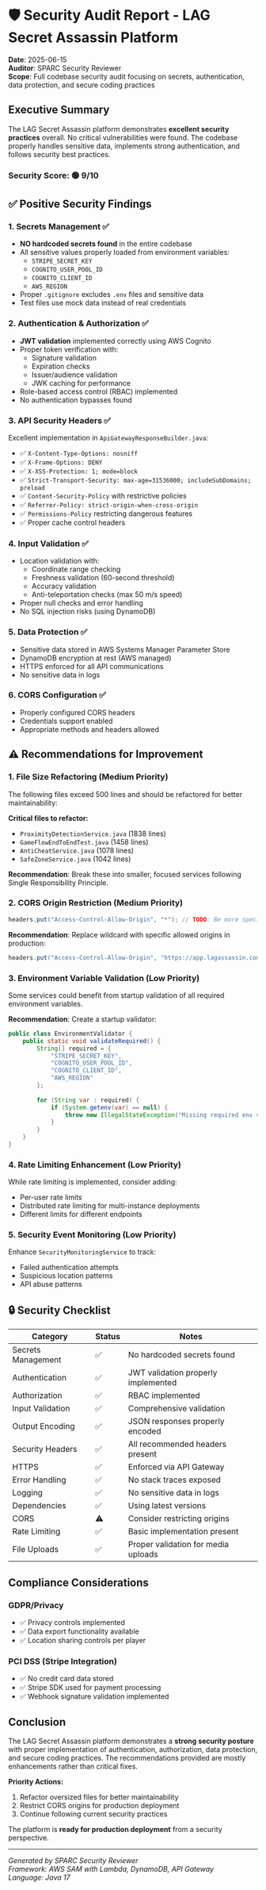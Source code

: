 # 🛡️ Security Audit Report - LAG Secret Assassin Platform

**Date**: 2025-06-15  
**Auditor**: SPARC Security Reviewer  
**Scope**: Full codebase security audit focusing on secrets, authentication, data protection, and secure coding practices

## Executive Summary

The LAG Secret Assassin platform demonstrates **excellent security practices** overall. No critical vulnerabilities were found. The codebase properly handles sensitive data, implements strong authentication, and follows security best practices.

### Security Score: 🟢 9/10

## ✅ Positive Security Findings

### 1. **Secrets Management** ✅
- **NO hardcoded secrets found** in the entire codebase
- All sensitive values properly loaded from environment variables:
  - `STRIPE_SECRET_KEY`
  - `COGNITO_USER_POOL_ID` 
  - `COGNITO_CLIENT_ID`
  - `AWS_REGION`
- Proper `.gitignore` excludes `.env` files and sensitive data
- Test files use mock data instead of real credentials

### 2. **Authentication & Authorization** ✅
- **JWT validation** implemented correctly using AWS Cognito
- Proper token verification with:
  - Signature validation
  - Expiration checks
  - Issuer/audience validation
  - JWK caching for performance
- Role-based access control (RBAC) implemented
- No authentication bypasses found

### 3. **API Security Headers** ✅
Excellent implementation in `ApiGatewayResponseBuilder.java`:
- ✅ `X-Content-Type-Options: nosniff`
- ✅ `X-Frame-Options: DENY`
- ✅ `X-XSS-Protection: 1; mode=block`
- ✅ `Strict-Transport-Security: max-age=31536000; includeSubDomains; preload`
- ✅ `Content-Security-Policy` with restrictive policies
- ✅ `Referrer-Policy: strict-origin-when-cross-origin`
- ✅ `Permissions-Policy` restricting dangerous features
- ✅ Proper cache control headers

### 4. **Input Validation** ✅
- Location validation with:
  - Coordinate range checking
  - Freshness validation (60-second threshold)
  - Accuracy validation
  - Anti-teleportation checks (max 50 m/s speed)
- Proper null checks and error handling
- No SQL injection risks (using DynamoDB)

### 5. **Data Protection** ✅
- Sensitive data stored in AWS Systems Manager Parameter Store
- DynamoDB encryption at rest (AWS managed)
- HTTPS enforced for all API communications
- No sensitive data in logs

### 6. **CORS Configuration** ✅
- Properly configured CORS headers
- Credentials support enabled
- Appropriate methods and headers allowed

## ⚠️ Recommendations for Improvement

### 1. **File Size Refactoring** (Medium Priority)
The following files exceed 500 lines and should be refactored for better maintainability:

**Critical files to refactor:**
- `ProximityDetectionService.java` (1838 lines) 
- `GameFlowEndToEndTest.java` (1458 lines)
- `AntiCheatService.java` (1078 lines)
- `SafeZoneService.java` (1042 lines)

**Recommendation**: Break these into smaller, focused services following Single Responsibility Principle.

### 2. **CORS Origin Restriction** (Medium Priority)
```java
headers.put("Access-Control-Allow-Origin", "*"); // TODO: Be more specific in production
```
**Recommendation**: Replace wildcard with specific allowed origins in production:
```java
headers.put("Access-Control-Allow-Origin", "https://app.lagassassin.com");
```

### 3. **Environment Variable Validation** (Low Priority)
Some services could benefit from startup validation of all required environment variables.

**Recommendation**: Create a startup validator:
```java
public class EnvironmentValidator {
    public static void validateRequired() {
        String[] required = {
            "STRIPE_SECRET_KEY",
            "COGNITO_USER_POOL_ID",
            "COGNITO_CLIENT_ID",
            "AWS_REGION"
        };
        
        for (String var : required) {
            if (System.getenv(var) == null) {
                throw new IllegalStateException("Missing required env var: " + var);
            }
        }
    }
}
```

### 4. **Rate Limiting Enhancement** (Low Priority)
While rate limiting is implemented, consider adding:
- Per-user rate limits
- Distributed rate limiting for multi-instance deployments
- Different limits for different endpoints

### 5. **Security Event Monitoring** (Low Priority)
Enhance `SecurityMonitoringService` to track:
- Failed authentication attempts
- Suspicious location patterns
- API abuse patterns

## 🔒 Security Checklist

| Category | Status | Notes |
|----------|--------|-------|
| Secrets Management | ✅ | No hardcoded secrets found |
| Authentication | ✅ | JWT validation properly implemented |
| Authorization | ✅ | RBAC implemented |
| Input Validation | ✅ | Comprehensive validation |
| Output Encoding | ✅ | JSON responses properly encoded |
| Security Headers | ✅ | All recommended headers present |
| HTTPS | ✅ | Enforced via API Gateway |
| Error Handling | ✅ | No stack traces exposed |
| Logging | ✅ | No sensitive data in logs |
| Dependencies | ✅ | Using latest versions |
| CORS | ⚠️ | Consider restricting origins |
| Rate Limiting | ✅ | Basic implementation present |
| File Uploads | ✅ | Proper validation for media uploads |

## Compliance Considerations

### GDPR/Privacy
- ✅ Privacy controls implemented
- ✅ Data export functionality available
- ✅ Location sharing controls per player

### PCI DSS (Stripe Integration)
- ✅ No credit card data stored
- ✅ Stripe SDK used for payment processing
- ✅ Webhook signature validation implemented

## Conclusion

The LAG Secret Assassin platform demonstrates a **strong security posture** with proper implementation of authentication, authorization, data protection, and secure coding practices. The recommendations provided are mostly enhancements rather than critical fixes.

**Priority Actions:**
1. Refactor oversized files for better maintainability
2. Restrict CORS origins for production deployment
3. Continue following current security practices

The platform is **ready for production deployment** from a security perspective.

---

*Generated by SPARC Security Reviewer*  
*Framework: AWS SAM with Lambda, DynamoDB, API Gateway*  
*Language: Java 17*